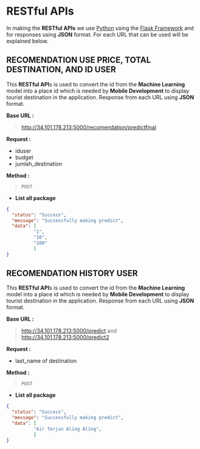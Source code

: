 # RESTful APIs

In making the **RESTful APIs** we use [Python](https://github.com/python) using the [Flask Framework](https://flask.palletsprojects.com/en/2.0.x/) and for responses using **JSON** format. For each URL that can be used will be explained below.

## RECOMENDATION USE PRICE, TOTAL DESTINATION, AND ID USER

This **RESTful API**s is used to convert the id from the **Machine Learning** model into a place id which is needed by **Mobile Development** to display tourist destination in the application. Response from each URL using **JSON** format.

**Base URL :**

> http://34.101.178.213:5000/recomendation/predictfinal

**Request :**

* iduser
* budget
* jumlah_destination


**Method :**

> `POST`

- **List all package**

```json
{
  "status": "Success",
  "message": "Successfully making predict",
  "data": [
          "1",
          "10",
          "100"
          ]
}
```

## RECOMENDATION HISTORY USER

This **RESTful API**s is used to convert the id from the **Machine Learning** model into a place id which is needed by **Mobile Development** to display tourist destination in the application. Response from each URL using **JSON** format.

**Base URL :**

> http://34.101.178.213:5000/predict
> and
> http://34.101.178.213:5000/predict2

**Request :**

* last_name of destination

**Method :**

> `POST`

- **List all package**

```json
{
  "status": "Success",
  "message": "Successfully making predict",
  "data": [
          "Air Terjun Aling Aling",
          ]
}
